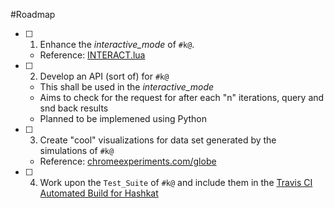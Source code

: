 #Roadmap

- [ ] 1. Enhance the _interactive_mode_ of `#k@`. 
  * Reference: [INTERACT.lua](https://github.com/hashkat/hashkat/blob/master/INTERACT.lua)
  
- [ ] 2. Develop an API (sort of) for `#k@`
  * This shall be used in the _interactive_mode_
  * Aims to check for the request for after each "n" iterations, query and snd back results
  * Planned to be implemened using Python
  
  
- [ ] 3. Create "cool" visualizations for data set generated by the simulations of `#k@`
  * Reference: [chromeexperiments.com/globe](https://www.chromeexperiments.com/globe)
  

- [ ] 4. Work upon the `Test_Suite` of `#k@` and include them in the [Travis CI Automated Build for Hashkat](https://travis-ci.org/hashkat/hashkat)

